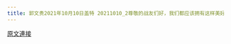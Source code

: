 ```yaml
---
title: 郭文贵2021年10月10日盖特 20211010_2尊敬的战友们好，我们都应该拥有这样美好的现代的文明的生活，????????????????????你们说对不对啊？
---
```


[原文連接](https://gnews.org/ThreadView/53482959)


